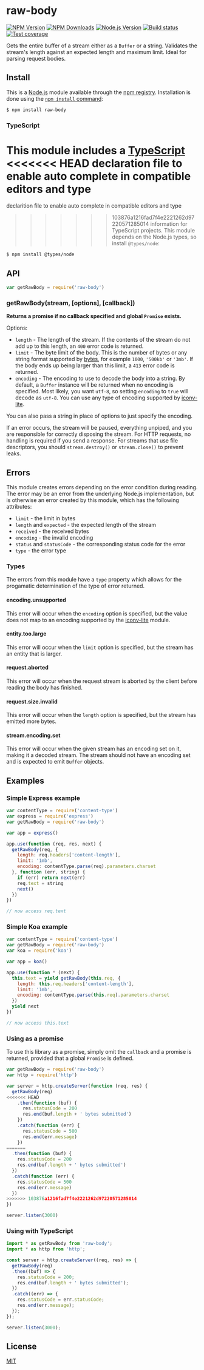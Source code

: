 # raw-body

[![NPM Version][npm-image]][npm-url]
[![NPM Downloads][downloads-image]][downloads-url]
[![Node.js Version][node-version-image]][node-version-url]
[![Build status][travis-image]][travis-url]
[![Test coverage][coveralls-image]][coveralls-url]

Gets the entire buffer of a stream either as a `Buffer` or a string.
Validates the stream's length against an expected length and maximum limit.
Ideal for parsing request bodies.

## Install

This is a [Node.js](https://nodejs.org/en/) module available through the
[npm registry](https://www.npmjs.com/). Installation is done using the
[`npm install` command](https://docs.npmjs.com/getting-started/installing-npm-packages-locally):

```sh
$ npm install raw-body
```

### TypeScript

This module includes a [TypeScript](https://www.typescriptlang.org/)
<<<<<<< HEAD
declaration file to enable auto complete in compatible editors and type
=======
declarition file to enable auto complete in compatible editors and type
>>>>>>> 103876a1216fad7f4e2221262d97220571285014
information for TypeScript projects. This module depends on the Node.js
types, so install `@types/node`:

```sh
$ npm install @types/node
```

## API

<!-- eslint-disable no-unused-vars -->

```js
var getRawBody = require('raw-body')
```

### getRawBody(stream, [options], [callback])

**Returns a promise if no callback specified and global `Promise` exists.**

Options:

- `length` - The length of the stream.
  If the contents of the stream do not add up to this length,
  an `400` error code is returned.
- `limit` - The byte limit of the body.
  This is the number of bytes or any string format supported by
  [bytes](https://www.npmjs.com/package/bytes),
  for example `1000`, `'500kb'` or `'3mb'`.
  If the body ends up being larger than this limit,
  a `413` error code is returned.
- `encoding` - The encoding to use to decode the body into a string.
  By default, a `Buffer` instance will be returned when no encoding is specified.
  Most likely, you want `utf-8`, so setting `encoding` to `true` will decode as `utf-8`.
  You can use any type of encoding supported by [iconv-lite](https://www.npmjs.org/package/iconv-lite#readme).

You can also pass a string in place of options to just specify the encoding.

If an error occurs, the stream will be paused, everything unpiped,
and you are responsible for correctly disposing the stream.
For HTTP requests, no handling is required if you send a response.
For streams that use file descriptors, you should `stream.destroy()` or `stream.close()` to prevent leaks.

## Errors

This module creates errors depending on the error condition during reading.
The error may be an error from the underlying Node.js implementation, but is
otherwise an error created by this module, which has the following attributes:

  * `limit` - the limit in bytes
  * `length` and `expected` - the expected length of the stream
  * `received` - the received bytes
  * `encoding` - the invalid encoding
  * `status` and `statusCode` - the corresponding status code for the error
  * `type` - the error type

### Types

The errors from this module have a `type` property which allows for the progamatic
determination of the type of error returned.

#### encoding.unsupported

This error will occur when the `encoding` option is specified, but the value does
not map to an encoding supported by the [iconv-lite](https://www.npmjs.org/package/iconv-lite#readme)
module.

#### entity.too.large

This error will occur when the `limit` option is specified, but the stream has
an entity that is larger.

#### request.aborted

This error will occur when the request stream is aborted by the client before
reading the body has finished.

#### request.size.invalid

This error will occur when the `length` option is specified, but the stream has
emitted more bytes.

#### stream.encoding.set

This error will occur when the given stream has an encoding set on it, making it
a decoded stream. The stream should not have an encoding set and is expected to
emit `Buffer` objects.

## Examples

### Simple Express example

```js
var contentType = require('content-type')
var express = require('express')
var getRawBody = require('raw-body')

var app = express()

app.use(function (req, res, next) {
  getRawBody(req, {
    length: req.headers['content-length'],
    limit: '1mb',
    encoding: contentType.parse(req).parameters.charset
  }, function (err, string) {
    if (err) return next(err)
    req.text = string
    next()
  })
})

// now access req.text
```

### Simple Koa example

```js
var contentType = require('content-type')
var getRawBody = require('raw-body')
var koa = require('koa')

var app = koa()

app.use(function * (next) {
  this.text = yield getRawBody(this.req, {
    length: this.req.headers['content-length'],
    limit: '1mb',
    encoding: contentType.parse(this.req).parameters.charset
  })
  yield next
})

// now access this.text
```

### Using as a promise

To use this library as a promise, simply omit the `callback` and a promise is
returned, provided that a global `Promise` is defined.

```js
var getRawBody = require('raw-body')
var http = require('http')

var server = http.createServer(function (req, res) {
  getRawBody(req)
<<<<<<< HEAD
    .then(function (buf) {
      res.statusCode = 200
      res.end(buf.length + ' bytes submitted')
    })
    .catch(function (err) {
      res.statusCode = 500
      res.end(err.message)
    })
=======
  .then(function (buf) {
    res.statusCode = 200
    res.end(buf.length + ' bytes submitted')
  })
  .catch(function (err) {
    res.statusCode = 500
    res.end(err.message)
  })
>>>>>>> 103876a1216fad7f4e2221262d97220571285014
})

server.listen(3000)
```

### Using with TypeScript

```ts
import * as getRawBody from 'raw-body';
import * as http from 'http';

const server = http.createServer((req, res) => {
  getRawBody(req)
  .then((buf) => {
    res.statusCode = 200;
    res.end(buf.length + ' bytes submitted');
  })
  .catch((err) => {
    res.statusCode = err.statusCode;
    res.end(err.message);
  });
});

server.listen(3000);
```

## License

[MIT](LICENSE)

[npm-image]: https://img.shields.io/npm/v/raw-body.svg
[npm-url]: https://npmjs.org/package/raw-body
[node-version-image]: https://img.shields.io/node/v/raw-body.svg
[node-version-url]: https://nodejs.org/en/download/
[travis-image]: https://img.shields.io/travis/stream-utils/raw-body/master.svg
[travis-url]: https://travis-ci.org/stream-utils/raw-body
[coveralls-image]: https://img.shields.io/coveralls/stream-utils/raw-body/master.svg
[coveralls-url]: https://coveralls.io/r/stream-utils/raw-body?branch=master
[downloads-image]: https://img.shields.io/npm/dm/raw-body.svg
[downloads-url]: https://npmjs.org/package/raw-body
